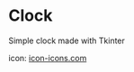 # Clock
Simple clock made with Tkinter

icon: [icon-icons.com](https://icon-icons.com/icon/alarm-later-time-timer-watch-clock/107681)
